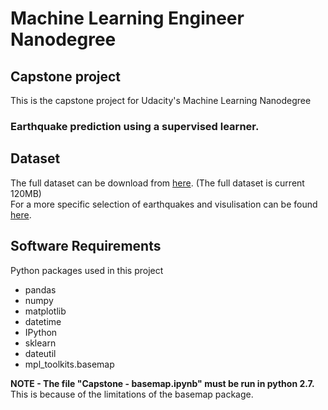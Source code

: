 # Machine Learning Engineer Nanodegree
## Capstone project
This is the capstone project for Udacity's Machine Learning Nanodegree

### Earthquake prediction using a supervised learner.

## Dataset
The full dataset can be download from [here](http://wfs.geonet.org.nz/). (The full dataset is current 120MB)  
For a more specific selection of earthquakes and visulisation can be found [here](http://quakesearch.geonet.org.nz/).

## Software Requirements
Python packages used in this project
* pandas
* numpy
* matplotlib
* datetime
* IPython
* sklearn
* dateutil
* mpl_toolkits.basemap

**NOTE - The file "Capstone - basemap.ipynb" must be run in python 2.7.**
This is because of the limitations of the basemap package.


